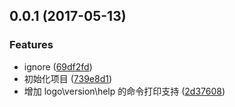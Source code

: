 <a name="0.0.1"></a>
## 0.0.1 (2017-05-13)


### Features

* ignore ([69df2fd](https://github.com/helinjiang/matman-cli/commit/69df2fd))
* 初始化项目 ([739e8d1](https://github.com/helinjiang/matman-cli/commit/739e8d1))
* 增加 logo\version\help 的命令打印支持 ([2d37608](https://github.com/helinjiang/matman-cli/commit/2d37608))



